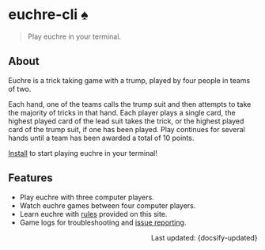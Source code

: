 # euchre-cli :spades:

> Play euchre in your terminal.

## About

Euchre is a trick taking game with a trump, played by four people in teams of two.

Each hand, one of the teams calls the trump suit and then attempts to take the
majority of tricks in that hand. Each player plays a single card, the highest played
card of the lead suit takes the trick, or the highest played card of the trump
suit, if one has been played. Play continues for several hands until a team has
been awarded a total of 10 points.

[Install](install.md "Install") to start playing euchre in your terminal!

## Features

- Play euchre with three computer players.
- Watch euchre games between four computer players.
- Learn euchre with [rules](rules.md "Euchre Rules") provided on this site.
- Game logs for troubleshooting and [issue reporting](issues.md "Report Issues").

<div style="text-align: right">Last updated: {docsify-updated}</div>
